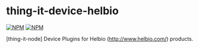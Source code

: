 # thing-it-device-helbio

[![NPM](https://nodei.co/npm/thing-it-device-helbio.png)](https://nodei.co/npm/thing-it-device-helbio/)
[![NPM](https://nodei.co/npm-dl/thing-it-device-helbio.png)](https://nodei.co/npm/thing-it-device-helbio/)

[thing-it-node] Device Plugins for Helbio (http://www.helbio.com/) products.


